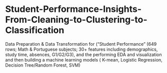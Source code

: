 # Student-Performance-Insights-From-Cleaning-to-Clustering-to-Classification
Data Preparation &amp; Data Transformation for (“Student Performance” (649 rows; Math &amp; Portuguese subjects; 30+ features including demographics, study time, absences, G1/G2/G3), and the performing EDA and visualization and then building a machine learning models ( K-mean, Logistic Regression, Decision Tree/Random Forest, SVM) 
